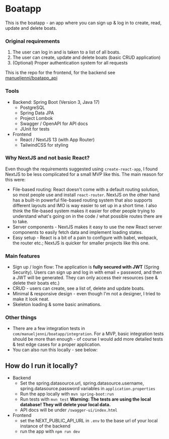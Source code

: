 # Boatapp

This is the boatapp - an app where you can sign up & log in to create, read, update and delete boats.
### Original requirements
1. The user can log in and is taken to a list of all boats.
2. The user can create, update and delete boats (basic CRUD application)
3. (Optional) Proper authentication system for all requests

This is the repo for the frontend, for the backend see [manueljenni/boatapp_api](https://github.com/manueljenni/boatapp_api)

### Tools
- Backend: Spring Boot (Version 3, Java 17)
  - PostgreSQL
  - Spring Data JPA
  - Project Lombok
  - Swagger / OpenAPI for API docs
  - JUnit for tests
- Frontend
  - React / NextJS 13 (with App Router)
  - TailwindCSS for styling

### Why NextJS and not basic React?
Even though the requirements suggested using ```create-react-app```, I found NextJS to be less complicated for a small MVP like this. The main reason for this were: 
- File-based routing: React doesn't come with a default routing solution, so most people use and install ```react-router```. NextJS on the other hand has a built-in powerful file-based routing system that also supports different layouts and IMO is way easier to set up in a short time. I also think the file-based system makes it easier for other people trying to understand what's going on in the code / what possible routes there are to take.
- Server components - NextJS makes it easy to use the new React server components to easily fetch data and implement loading states. 
- Easy setup - React is a bit of a pain to configure with babel, webpack, the router etc.; NextJS is quicker for smaller projects like this one.

### Main features
- Sign up / login flow: The application is **fully secured with JWT** (Spring Security). Users can sign up and log in with email + password, and then a JWT will be generated. They can only access their resources (see & delete their boats etc.)
- CRUD - users can create, see a list of, delete and update boats. 
- Minimal & responsive design - even though I'm not a designer, I tried to make it look neat.
- Skeleton loading & some basic animations. 

### Other things
- There are a few integration tests in ```com/manueljenni/boatapp/integration```. For a MVP, basic integration tests should be more than enough - of course I would add more detailed tests & test edge cases for a proper application. 
- You can also run this locally - see below: 

## How do I run it locally?
- Backend
  - Set the spring.datasource.url, spring.datasource.username, spring.datasource.password variables in ```application.properties```
  - Run the app locally with ```mvn spring-boot:run```
  - Run tests with ```mvn test``` **Warning: The tests are using the local database! They will delete your local data.**
  - API docs will be under ```/swagger-ui/index.html```
- Frontend
  - set the NEXT_PUBLIC_API_URL in ```.env``` to the base url of your local instance of the backend
  - run the app with ```npm run dev```
